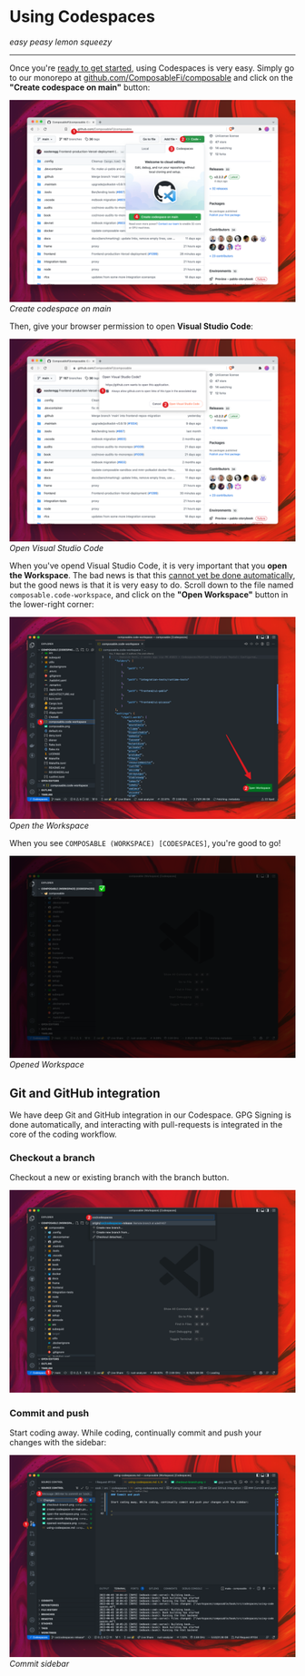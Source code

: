 # Using Codespaces

*easy peasy lemon squeezy*

---

Once you're [ready to get started](./getting-started.html), using Codespaces is very easy. Simply go to our monorepo at [github.com/ComposableFi/composable](https://github.com/ComposableFi/composable) and click on the **"Create codespace on main"** button:

![Create codespace on main](./create-codespace-on-main.png)
*Create codespace on main*

Then, give your browser permission to open **Visual Studio Code**:

![Open Visual Studio Code](./open-vscode-dialog.png)
*Open Visual Studio Code*

When you've opend Visual Studio Code, it is very important that you **open the Workspace**. The bad news is that this [cannot yet be done automatically](https://github.community/t/how-to-automatically-open-a-vscode-workspace/154339), but the good news is that it is very easy to do. Scroll down to the file named `composable.code-workspace`, and click on the **"Open Workspace"** button in the lower-right corner:

![Open the Workspace](./open-the-workspace.png)
*Open the Workspace*

When you see `COMPOSABLE (WORKSPACE) [CODESPACES]`, you're good to go!

![Opened Workspace](./opened-workspace.png)
*Opened Workspace*

## Git and GitHub integration

We have deep Git and GitHub integration in our Codespace. GPG Signing is done automatically, and interacting with pull-requests is integrated in the core of the coding workflow.

### Checkout a branch

Checkout a new or existing branch with the branch button.

![Checkout a branch](./checkout-branch.png)

### Commit and push

Start coding away. While coding, continually commit and push your changes with the sidebar:

![Commit sidebar](./commit-sidebar.png)
*Commit sidebar*